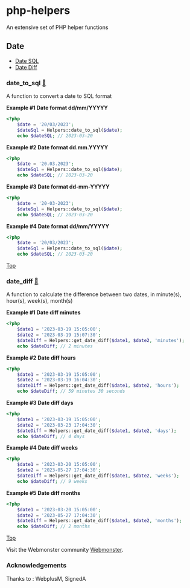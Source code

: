 # php-helpers
An extensive set of PHP helper functions

## Date

* [Date SQL](DATE.md#date_to_sql-)
* [Date Diff](DATE.md#date_diff-)

### date_to_sql [🔗](DATE.md#date_to_sql-)

A function to convert a date to SQL format

**Example #1 Date format dd/mm/YYYYY**
```php
<?php
    $date = '20/03/2023';
    $dateSql = Helpers::date_to_sql($date);
    echo $dateSQL; // 2023-03-20
```
**Example #2 Date format dd.mm.YYYYY**
```php
<?php
    $date = '20.03.2023';
    $dateSql = Helpers::date_to_sql($date);
    echo $dateSQL; // 2023-03-20
```
**Example #3 Date format dd-mm-YYYYY**
```php
<?php
    $date = '20-03-2023';
    $dateSql = Helpers::date_to_sql($date);
    echo $dateSQL; // 2023-03-20
```
**Example #4 Date format dd/mm/YYYYY**
```php
<?php
    $date = '20/03/2023';
    $dateSql = Helpers::date_to_sql($date);
    echo $dateSQL; // 2023-03-20
```
[Top](#php-helpers)

### date_diff [🔗](DATE.md#date_diff-)
A function to calculate the difference between two dates, in minute(s), hour(s), week(s), month(s)

**Example #1 Date diff minutes**
```php
<?php
    $date1 = '2023-03-19 15:05:00';
    $date2 = '2023-03-19 15:07:30';
    $dateDiff = Helpers::get_date_diff($date1, $date2, 'minutes');
    echo $dateDiff; // 2 minutes
```
**Example #2 Date diff hours**
```php
<?php
    $date1 = '2023-03-19 15:05:00';
    $date2 = '2023-03-19 16:04:30';
    $dateDiff = Helpers::get_date_diff($date1, $date2, 'hours');
    echo $dateDiff; // 59 minutes 30 seconds
```
**Example #3 Date diff days**
```php
<?php
    $date1 = '2023-03-19 15:05:00';
    $date2 = '2023-03-23 17:04:30';
    $dateDiff = Helpers::get_date_diff($date1, $date2, 'days');
    echo $dateDiff; // 4 days
```
**Example #4 Date diff weeks**
```php
<?php
    $date1 = '2023-03-20 15:05:00';
    $date2 = '2023-05-27 17:04:30';
    $dateDiff = Helpers::get_date_diff($date1, $date2, 'weeks');
    echo $dateDiff; // 9 weeks
```
**Example #5 Date diff months**
```php
<?php
    $date1 = '2023-03-20 15:05:00';
    $date2 = '2023-05-27 17:04:30';
    $dateDiff = Helpers::get_date_diff($date1, $date2, 'months');
    echo $dateDiff; // 2 months
```
[Top](#php-helpers)

Visit the Webmonster community [Webmonster](https://webmonster.tech).

### Acknowledgements
Thanks to : WebplusM, SignedA
